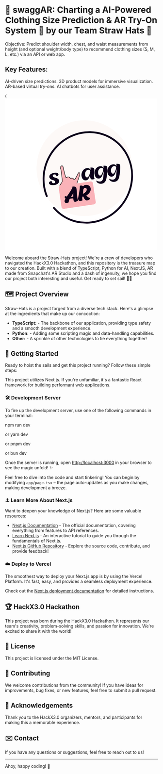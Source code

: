 # 👒 swaggAR: Charting a AI-Powered Clothing Size Prediction & AR Try-On System 🧭 by our Team Straw Hats 👒
Objective: Predict shoulder width, chest, and waist measurements from height (and optional weight/body
type) to recommend clothing sizes (S, M, L, etc.) via an API or web app.
## Key Features:
AI-driven size predictions.
3D product models for immersive visualization.
AR-based virtual try-ons.
AI chatbots for user assistance.

(![swaggAR](https://github.com/BeingSeight/Straw-Hats/blob/main/swaggAR.png)

Welcome aboard the Straw-Hats project! We're a crew of developers who navigated the HackX3.0 Hackathon, and this repository is the treasure map to our creation. Built with a blend of TypeScript, Python for AI, NextJS, AR made from Snapchat's AR Studio and a dash of ingenuity, we hope you find our project both interesting and useful.  Get ready to set sail! 🏴‍☠️

## 🗺️ Project Overview

Straw-Hats is a project forged from a diverse tech stack. Here's a glimpse at the ingredients that make up our concoction:

*   **TypeScript:** - The backbone of our application, providing type safety and a smooth development experience.
*   **Python:** - Adding some scripting magic and data-handling capabilities.
*   **Other:** - A sprinkle of other technologies to tie everything together!

## 🚀 Getting Started

Ready to hoist the sails and get this project running? Follow these simple steps:

This project utilizes Next.js.  If you're unfamiliar, it's a fantastic React framework for building performant web applications.

### 🛠️ Development Server

To fire up the development server, use one of the following commands in your terminal:

npm run dev

or
yarn dev

or
pnpm dev

or
bun dev


Once the server is running, open [http://localhost:3000](http://localhost:3000) in your browser to see the magic unfold! ✨

Feel free to dive into the code and start tinkering! You can begin by modifying `app/page.tsx` – the page auto-updates as you make changes, making development a breeze.

### ⚓ Learn More About Next.js

Want to deepen your knowledge of Next.js? Here are some valuable resources:

*   [Next.js Documentation](https://nextjs.org/docs) -  The official documentation, covering everything from features to API references.
*   [Learn Next.js](https://nextjs.org/learn) - An interactive tutorial to guide you through the fundamentals of Next.js.
*   [Next.js GitHub Repository](https://github.com/vercel/next.js) - Explore the source code, contribute, and provide feedback!

### ☁️ Deploy to Vercel

The smoothest way to deploy your Next.js app is by using the Vercel Platform.  It's fast, easy, and provides a seamless deployment experience.

Check out the [Next.js deployment documentation](https://nextjs.org/docs/deployment) for detailed instructions.

## 🏆 HackX3.0 Hackathon

This project was born during the HackX3.0 Hackathon. It represents our team's creativity, problem-solving skills, and passion for innovation. We're excited to share it with the world!

## 📜 License

This project is licensed under the MIT License.

## 🤝 Contributing

We welcome contributions from the community! If you have ideas for improvements, bug fixes, or new features, feel free to submit a pull request.

## 🙏 Acknowledgements

Thank you to the HackX3.0 organizers, mentors, and participants for making this a memorable experience.

## ✉️ Contact

If you have any questions or suggestions, feel free to reach out to us!

---

Ahoy, happy coding! 🌊
